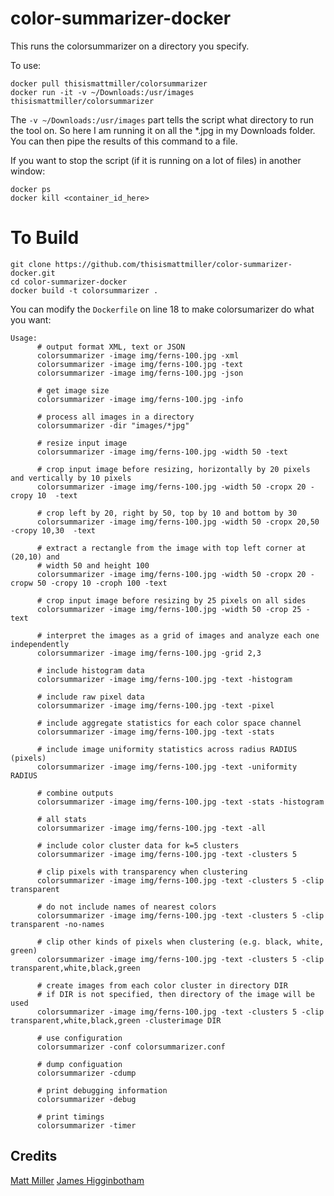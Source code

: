 # color-summarizer-docker

This runs the colorsummarizer on a directory you specify.

To use:

```
docker pull thisismattmiller/colorsummarizer
docker run -it -v ~/Downloads:/usr/images thisismattmiller/colorsummarizer
```

The `-v ~/Downloads:/usr/images` part tells the script what directory to run the tool on. So here I am running it on all the \*.jpg in my Downloads folder. You can then pipe the results of this command to a file.

If you want to stop the script (if it is running on a lot of files) in another window:

```
docker ps
docker kill <container_id_here>
```

# To Build

```
git clone https://github.com/thisismattmiller/color-summarizer-docker.git
cd color-summarizer-docker
docker build -t colorsummarizer .
```

You can modify the `Dockerfile` on line 18 to make colorsumarizer do what you want:

```
Usage:
      # output format XML, text or JSON
      colorsummarizer -image img/ferns-100.jpg -xml
      colorsummarizer -image img/ferns-100.jpg -text
      colorsummarizer -image img/ferns-100.jpg -json

      # get image size
      colorsummarizer -image img/ferns-100.jpg -info

      # process all images in a directory
      colorsummarizer -dir "images/*jpg"

      # resize input image
      colorsummarizer -image img/ferns-100.jpg -width 50 -text

      # crop input image before resizing, horizontally by 20 pixels and vertically by 10 pixels
      colorsummarizer -image img/ferns-100.jpg -width 50 -cropx 20 -cropy 10  -text

      # crop left by 20, right by 50, top by 10 and bottom by 30
      colorsummarizer -image img/ferns-100.jpg -width 50 -cropx 20,50 -cropy 10,30  -text

      # extract a rectangle from the image with top left corner at (20,10) and
      # width 50 and height 100
      colorsummarizer -image img/ferns-100.jpg -width 50 -cropx 20 -cropw 50 -cropy 10 -croph 100 -text

      # crop input image before resizing by 25 pixels on all sides
      colorsummarizer -image img/ferns-100.jpg -width 50 -crop 25 -text

      # interpret the images as a grid of images and analyze each one independently
      colorsummarizer -image img/ferns-100.jpg -grid 2,3

      # include histogram data
      colorsummarizer -image img/ferns-100.jpg -text -histogram

      # include raw pixel data
      colorsummarizer -image img/ferns-100.jpg -text -pixel

      # include aggregate statistics for each color space channel
      colorsummarizer -image img/ferns-100.jpg -text -stats

      # include image uniformity statistics across radius RADIUS (pixels)
      colorsummarizer -image img/ferns-100.jpg -text -uniformity RADIUS

      # combine outputs
      colorsummarizer -image img/ferns-100.jpg -text -stats -histogram

      # all stats
      colorsummarizer -image img/ferns-100.jpg -text -all

      # include color cluster data for k=5 clusters
      colorsummarizer -image img/ferns-100.jpg -text -clusters 5

      # clip pixels with transparency when clustering
      colorsummarizer -image img/ferns-100.jpg -text -clusters 5 -clip transparent

      # do not include names of nearest colors
      colorsummarizer -image img/ferns-100.jpg -text -clusters 5 -clip transparent -no-names

      # clip other kinds of pixels when clustering (e.g. black, white, green)
      colorsummarizer -image img/ferns-100.jpg -text -clusters 5 -clip transparent,white,black,green

      # create images from each color cluster in directory DIR
      # if DIR is not specified, then directory of the image will be used
      colorsummarizer -image img/ferns-100.jpg -text -clusters 5 -clip transparent,white,black,green -clusterimage DIR

      # use configuration
      colorsummarizer -conf colorsummarizer.conf

      # dump configuation
      colorsummarizer -cdump

      # print debugging information
      colorsummarizer -debug

      # print timings
      colorsummarizer -timer
```

## Credits

[Matt Miller](https://github.com/thisismattmiller/color-summarizer-docker)
[James Higginbotham](https://dzone.com/articles/deploying-rest-apis-to-docker-using-ruby-and-sinat)

